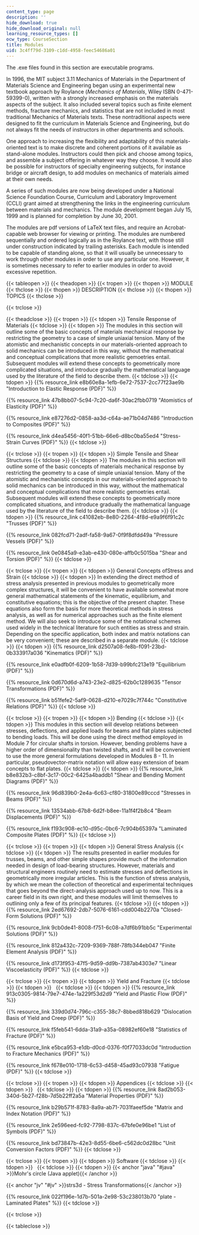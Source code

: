 ```yaml
---
content_type: page
description: ''
hide_download: true
hide_download_original: null
learning_resource_types: []
ocw_type: CourseSection
title: Modules
uid: 3c4ff79d-3109-c1dd-4958-feec54686a01
---
```


The .exe files found in this section are executable programs.

In 1996, the MIT subject 3.11 Mechanics of Materials in the Department of Materials Science and Engineering began using an experimental new textbook approach by Roylance (_Mechanics of Materials_, Wiley ISBN 0-471-59399-0), written with a strongly increased emphasis on the materials aspects of the subject. It also included several topics such as finite element methods, fracture mechanics, and statistics that are not included in most traditional Mechanics of Materials texts. These nontraditional aspects were designed to fit the curriculum in Materials Science and Engineering, but do not always fit the needs of instructors in other departments and schools.

One approach to increasing the flexibility and adaptability of this materials-oriented text is to make discrete and coherent portions of it available as stand-alone modules. Instructors could then pick and choose among topics, and assemble a subject offering in whatever way they choose. It would also be possible for instructors of specialty engineering subjects, for instance bridge or aircraft design, to add modules on mechanics of materials aimed at their own needs.

A series of such modules are now being developed under a National Science Foundation Course, Curriculum and Laboratory Improvement (CCLI) grant aimed at strengthening the links in the engineering curriculum between materials and mechanics. The module development began July 15, 1999 and is planned for completion by June 30, 2001.

The modules are pdf versions of LaTeX text files, and require an Acrobat-capable web browser for viewing or printing. The modules are numbered sequentially and ordered logically as in the Roylance text, with those still under construction indicated by trailing asterisks. Each module is intended to be capable of standing alone, so that it will usually be unnecessary to work through other modules in order to use any particular one. However, it is sometimes necessary to refer to earlier modules in order to avoid excessive repetition.

{{< tableopen >}}
{{< theadopen >}}
{{< tropen >}}
{{< thopen >}}
MODULE
{{< thclose >}}
{{< thopen >}}
DESCRIPTION
{{< thclose >}}
{{< thopen >}}
TOPICS
{{< thclose >}}

{{< trclose >}}

{{< theadclose >}}
{{< tropen >}}
{{< tdopen >}}
Tensile Response of Materials
{{< tdclose >}}
{{< tdopen >}}
The modules in this section will outline some of the basic concepts of materials mechanical response by restricting the geometry to a case of simple uniaxial tension. Many of the atomistic and mechanistic concepts in our materials-oriented approach to solid mechanics can be introduced in this way, without the mathematical and conceptual complications that more realistic gemoetries entail. Subsequent modules will extend these concepts to geometrically more complicated situations, and introduce gradually the mathematical language used by the literature of the field to describe them.
{{< tdclose >}}
{{< tdopen >}}
{{% resource_link e8b60e8a-1efb-6e72-7537-2cc77f23ae9b "Introduction to Elastic Response (PDF)" %}}  
  
{{% resource_link 47b8bb07-5c94-7c20-da6f-30ac2fbb0719 "Atomistics of Elasticity (PDF)" %}}  
  
{{% resource_link e87276d2-0858-aa3d-c64a-ae71b04d7486 "Introduction to Composites (PDF)" %}}  
  
{{% resource_link d4ea5456-40f1-51bb-66e6-d8bc0ba55ed4 "Stress-Strain Curves (PDF)" %}}
{{< tdclose >}}

{{< trclose >}}
{{< tropen >}}
{{< tdopen >}}
Simple Tensile and Shear Structures
{{< tdclose >}}
{{< tdopen >}}
The modules in this section will outline some of the basic concepts of materials mechanical response by restricting the geometry to a case of simple uniaxial tension. Many of the atomistic and mechanistic concepts in our materials-oriented approach to solid mechanics can be introduced in this way, without the mathematical and conceptual complications that more realistic gemoetries entail. Subsequent modules will extend these concepts to geometrically more complicated situations, and introduce gradually the mathematical language used by the literature of the field to describe them.
{{< tdclose >}}
{{< tdopen >}}
{{% resource_link c41082eb-8e80-2264-4f8d-e9a9f6f91c2c "Trusses (PDF)" %}}  
  
{{% resource_link 082fcd71-2adf-fa58-9a67-0f9f8dfdd49a "Pressure Vessels (PDF)" %}}  
  
{{% resource_link 0e0845a9-e3ab-e430-080e-affb0c5015ba "Shear and Torsion (PDF)" %}}
{{< tdclose >}}

{{< trclose >}}
{{< tropen >}}
{{< tdopen >}}
General Concepts ofStress and Strain
{{< tdclose >}}
{{< tdopen >}}
In extending the direct method of stress analysis presented in previous modules to geometrically more complex structures, it will be convenient to have available somewhat more general mathematical statements of the kinematic, equilibrium, and constitutive equations; this is the objective of the present chapter. These equations also form the basis for more theoretical methods in stress analysis, as well as for numerical approaches such as the finite element method. We will also seek to introduce some of the notational schemes used widely in the technical literature for such entities as stress and strain. Depending on the specific application, both index and matrix notations can be very convenient; these are described in a separate module.
{{< tdclose >}}
{{< tdopen >}}
{{% resource_link d2507a08-fe8b-f091-23bd-0b333917a036 "Kinematics (PDF)" %}}  
  
{{% resource_link e0adfb0f-6209-1b58-7d39-b99bfc213e19 "Equilibrium (PDF)" %}}  
  
{{% resource_link 0d670d6d-a743-23e2-d825-62b0c1289635 "Tensor Transformations (PDF)" %}}  
  
{{% resource_link b51fefe2-5af9-0628-d210-e7029c7f744c "Constitutive Relations (PDF)" %}}
{{< tdclose >}}

{{< trclose >}}
{{< tropen >}}
{{< tdopen >}}
Bending
{{< tdclose >}}
{{< tdopen >}}
This modules in this section will develop relations between stresses, deflections, and applied loads for beams and flat plates subjected to bending loads. This will be done using the direct method employed in Module 7 for circular shafts in torsion. However, bending problems have a higher order of dimensionality than twisted shafts, and it will be convenient to use the more general formulations developed in Modules 8 - 11. In particular, pseudovector-matrix notation will allow easy extension of beam concepts to flat plates.
{{< tdclose >}}
{{< tdopen >}}
{{% resource_link b8e832b3-c8bf-3c17-00c2-6425a4baddb1 "Shear and Bending Moment Diagrams (PDF)" %}}  
  
{{% resource_link 96d839b0-2e4a-6c63-cf80-31800e89cccd "Stresses in Beams (PDF)" %}}  
  
{{% resource_link 13534abb-67b8-6d2f-b8ee-11a1f4f2b8c4 "Beam Displacements (PDF)" %}}  
  
{{% resource_link f193c908-ec10-d95c-0bc6-7c904b65397a "Laminated Composite Plates (PDF)" %}}
{{< tdclose >}}

{{< trclose >}}
{{< tropen >}}
{{< tdopen >}}
General Stress Analysis
{{< tdclose >}}
{{< tdopen >}}
The results presented in earlier modules for trusses, beams, and other simple shapes provide much of the information needed in design of load-bearing structures. However, materials and structural engineers routinely need to estimate stresses and deflections in geometrically more irregular articles. This is the function of stress analysis, by which we mean the collection of theoretical and experimental techniques that goes beyond the direct-analysis approach used up to now. This is a career field in its own right, and these modules will limit themselves to outlining only a few of its principal features.
{{< tdclose >}}
{{< tdopen >}}
{{% resource_link 2ed67692-2db7-5076-6161-cdd004b2270a "Closed-Form Solutions (PDF)" %}}  
  
{{% resource_link 9cb0de41-8008-f751-6c08-a7df6b91bb5c "Experimental Solutions (PDF)" %}}  
  
{{% resource_link 812a432c-7209-9369-788f-78fb344eb047 "Finite Element Analysis (PDF)" %}}  
  
{{% resource_link d173f953-47f5-9d59-dd9b-7387ab4303e7 "Linear Viscoelasticity (PDF)" %}}
{{< tdclose >}}

{{< trclose >}}
{{< tropen >}}
{{< tdopen >}}
Yield and Fracture
{{< tdclose >}}
{{< tdopen >}}
 
{{< tdclose >}}
{{< tdopen >}}
{{% resource_link 913c0305-9814-79e7-474e-1a229f53d2d9 "Yield and Plastic Flow (PDF)" %}}  
  
{{% resource_link 339d0d74-796c-c355-38c7-8bbed818b629 "Dislocation Basis of Yield and Creep (PDF)" %}}  
  
{{% resource_link f5feb541-6dda-31a9-a35a-08982ef60e18 "Statistics of Fracture (PDF)" %}}  
  
{{% resource_link e5bca953-e1db-d0cd-0376-f0f77033dc0d "Introduction to Fracture Mechanics (PDF)" %}}  
  
{{% resource_link f678e010-1718-6c53-d458-45ad93c07938 "Fatigue (PDF)" %}}
{{< tdclose >}}

{{< trclose >}}
{{< tropen >}}
{{< tdopen >}}
Appendices
{{< tdclose >}}
{{< tdopen >}}
 
{{< tdclose >}}
{{< tdopen >}}
{{% resource_link 8ad2b053-340d-5b27-f28b-7d5b22ff2a5a "Material Properties (PDF)" %}}  
  
{{% resource_link b29b571f-8783-8a9a-ab71-7031faeef5de "Matrix and Index Notation (PDF)" %}}  
  
{{% resource_link 2e596eed-fc92-7798-837c-67bfe0e96be1 "List of Symbols (PDF)" %}}  
  
{{% resource_link bd73847b-42e3-8d55-6be6-c562dc0d28bc "Unit Conversion Factors (PDF)" %}}
{{< tdclose >}}

{{< trclose >}}
{{< tropen >}}
{{< tdopen >}}
Software
{{< tdclose >}}
{{< tdopen >}}
 
{{< tdclose >}}
{{< tdopen >}}
{{< anchor "java" "#java" >}}Mohr's circle (Java applet){{< /anchor >}}  
  
{{< anchor "jv" "#jv" >}}strs3d - Stress Transformations{{< /anchor >}}  
  
{{% resource_link 022f196e-1d7b-501a-2e98-53c238013b70 "plate - Laminated Plates" %}}
{{< tdclose >}}

{{< trclose >}}

{{< tableclose >}}